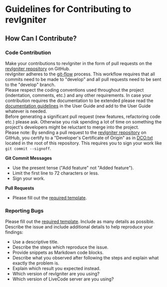 


# Guidelines for Contributing to revIgniter

## How Can I Contribute?


### Code Contribution

Make your contributions to revIgniter in the form of pull requests on the [revIgniter repository](https://github.com/revig/revigniter/) on GitHub.  
revIgniter adheres to the [git-flow](http://nvie.com/posts/a-successful-git-branching-model/) process. This workflow requires that all commits need to be made to "develop" and all pull requests need to be sent to the "develop" branch.  
Please respect the coding conventions used throughout the project (indentation, comments, etc.) and any other requirements. In case your contribution requires the documentation to be extended please read the [documentation guidelines](https://revigniter.com/userGuide/docStyle/index.html) in the User Guide and add to the User Guide whatever is needed.  
Before generating a significant pull request (new features, refactoring code etc.) please ask. Otherwise you risk spending a lot of time on something the project's developers might be reluctant to merge into the project.  
Please note: By sending a pull request to the [revIgniter repository](https://github.com/revig/revigniter/) on GitHub, you certify to a "Developer's Certificate of Origin" as in [DCO.txt](DCO.txt) located in the root of this repository. This requires you to sign your work like `git commit --signoff`.

**Git Commit Messages**

- Use the present tense ("Add feature" not "Added feature").
- Limit the first line to 72 characters or less.
- Sign your work.

**Pull Requests**

- Please fill out the [required template](PULL_REQUEST_TEMPLATE.md).


### Reporting Bugs

Please fill out the [required template](ISSUE_TEMPLATE.md). Include as many details as possible. Describe the issue and include additional details to help reproduce your findings:

- Use a descriptive title.
- Describe the steps which reproduce the issue.
- Provide snippets as Markdown code blocks.
- Describe what you observed after following the steps and explain what exactly the problem is.
- Explain which result you expected instead.
- Which version of revIgniter are you using?
- Which version of LiveCode server are you using?
